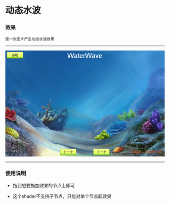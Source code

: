 # 动态水波

### 效果
`使一张图片产生动态水波效果`

---

![动态水波](../../../screenshots/water.gif)

---

### 使用说明
- 拖到想要施加效果的节点上即可

- 这个shader不支持子节点，只能对单个节点起效果